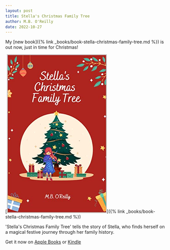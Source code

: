 ```yaml
---
layout: post
title: Stella's Christmas Family Tree
author: M.B. O'Reilly
date: 2022-10-27
---
```


My [new book]({% link _books/book-stella-christmas-family-tree.md %}) is out now, just in time for Christmas!

[![Stella's Christmas Family Tree cover](/images/Cover_Stellas_Christmas_Family_Tree.png)]({% link _books/book-stella-christmas-family-tree.md %})

'Stella's Christmas Family Tree' tells the story of Stella, who finds herself on a magical festive journey through her family history. 

Get it now on [Apple Books](https://apple.co/3TJ0bPO) or [Kindle](https://www.amazon.co.uk/Stellas-Christmas-Family-Tree-OReilly-ebook/dp/B0BKNTL4WY/ref=sr_1_1?crid=13DDDL6BCYB40&keywords=Stella%27s+Christmas+family+tree&qid=1666906945&s=digital-text&sprefix=stella+s+christmas+family+tree%2Cdigital-text%2C95&sr=1-1)
